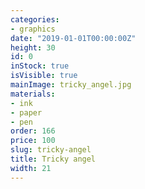 ```yaml
---
categories:
- graphics
date: "2019-01-01T00:00:00Z"
height: 30
id: 0
inStock: true
isVisible: true
mainImage: tricky_angel.jpg
materials:
- ink
- paper
- pen
order: 166
price: 100
slug: tricky-angel
title: Tricky angel
width: 21
---
```


